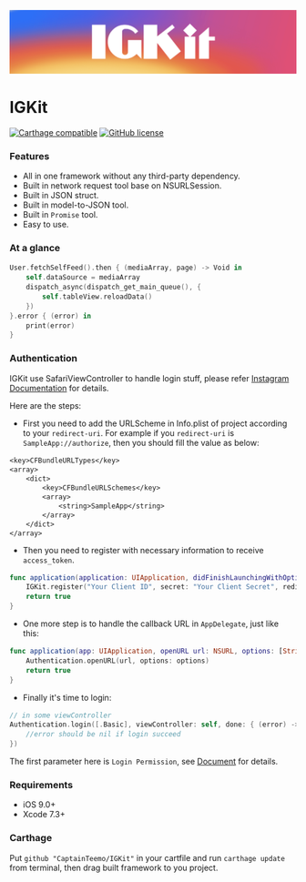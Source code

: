 <p align="center">
  <img src="https://raw.githubusercontent.com/CaptainTeemo/IGKit/master/logo.png">
</p>

# IGKit
[![Carthage compatible](https://img.shields.io/badge/Carthage-compatible-4BC51D.svg?style=flat)](https://github.com/Carthage/Carthage)
[![GitHub license](https://img.shields.io/badge/license-MIT-blue.svg)](https://raw.githubusercontent.com/CaptainTeemo/IGKit/master/LICENSE.md)
<!--[![GitHub release](https://img.shields.io/github/release/CaptainTeemo/IGKit.svg)](https://github.com/CaptainTeemo/IGKit/releases)-->

### Features
* All in one framework without any third-party dependency.
* Built in network request tool base on NSURLSession.
* Built in JSON struct.
* Built in model-to-JSON tool.
* Built in `Promise` tool.
* Easy to use.

### At a glance

```swift
User.fetchSelfFeed().then { (mediaArray, page) -> Void in
    self.dataSource = mediaArray
    dispatch_async(dispatch_get_main_queue(), { 
        self.tableView.reloadData()
    })
}.error { (error) in
    print(error)
}
```
### Authentication
IGKit use SafariViewController to handle login stuff, please refer [Instagram Documentation](https://www.instagram.com/developer/authentication/) for details.

Here are the steps:
* First you need to add the URLScheme in Info.plist of project according to your `redirect-uri`. For example if you `redirect-uri` is `SampleApp://authorize`, then you should fill the value as below:
```
<key>CFBundleURLTypes</key>
<array>
	<dict>
		<key>CFBundleURLSchemes</key>
		<array>
			<string>SampleApp</string>
		</array>
	</dict>
</array>
```
* Then you need to register with necessary information to receive `access_token`.
```swift
func application(application: UIApplication, didFinishLaunchingWithOptions launchOptions: [NSObject: AnyObject]?) -> Bool {
    IGKit.register("Your Client ID", secret: "Your Client Secret", redirectURI: "Your Redirect URI")
    return true
}
```
* One more step is to handle the callback URL in `AppDelegate`, just like this:
```swift
func application(app: UIApplication, openURL url: NSURL, options: [String : AnyObject]) -> Bool {
    Authentication.openURL(url, options: options)
    return true
}
```
* Finally it's time to login:
```swift
// in some viewController
Authentication.login([.Basic], viewController: self, done: { (error) -> Void in
    //error should be nil if login succeed
})
```
The first parameter here is `Login Permission`, see [Document](https://www.instagram.com/developer/authorization/) for details.

### Requirements
* iOS 9.0+
* Xcode 7.3+

### Carthage
Put `github "CaptainTeemo/IGKit"` in your cartfile and run `carthage update` from terminal, then drag built framework to you project.
